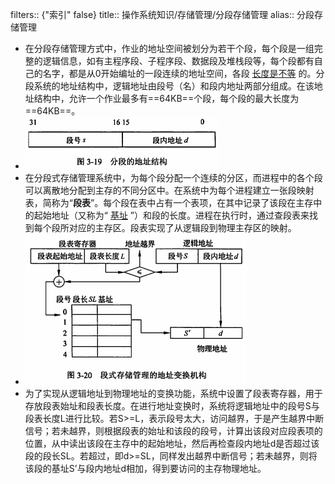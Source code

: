 filters:: {"索引" false}
title:: 操作系统知识/存储管理/分段存储管理
alias:: 分段存储管理

- 在分段存储管理方式中，作业的地址空间被划分为若干个段，每个段是一组完整的逻辑信息，如有主程序段、子程序段、数据段及堆栈段等，每个段都有自己的名字，都是从0开始编址的一段连续的地址空间，各段 <u>长度是不等</u> 的。分段系统的地址结构中，逻辑地址由段号（名）和段内地址两部分组成。在该地址结构中，允许一个作业最多有==64KB==个段，每个段的最大长度为==64KB==。
- ![image.png](../assets/image_1648974478497_0.png)
- 在分段式存储管理系统中，为每个段分配一个连续的分区，而进程中的各个段可以离散地分配到主存的不同分区中。在系统中为每个进程建立一张段映射表，简称为“**段表**”。每个段在表中占有一个表项，在其中记录了该段在主存中的起始地址（又称为“ <u>基址</u> ”）和段的长度。进程在执行时，通过查段表来找到每个段所对应的主存区。段表实现了从逻辑段到物理主存区的映射。
- ![image.png](../assets/image_1648974493113_0.png)
- 为了实现从逻辑地址到物理地址的变换功能，系统中设置了段表寄存器，用于存放段表始址和段表长度。在进行地址变换时，系统将逻辑地址中的段号S与段表长度L进行比较。若S>=L，表示段号太大，访问越界，于是产生越界中断信号；若未越界，则根据段表的始址和该段的段号，计算出该段对应段表项的位置，从中读出该段在主存中的起始地址，然后再检查段内地址d是否超过该段的段长SL。若超过，即d>=SL，同样发出越界中断信号；若未越界，则将该段的基址S’与段内地址d相加，得到要访问的主存物理地址。